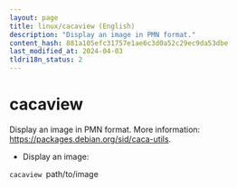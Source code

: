 ```yaml
---
layout: page
title: linux/cacaview (English)
description: "Display an image in PMN format."
content_hash: 881a105efc31757e1ae6c3d0a52c29ec9da53dbe
last_modified_at: 2024-04-03
tldri18n_status: 2
---
```

# cacaview

Display an image in PMN format.
More information: <https://packages.debian.org/sid/caca-utils>.

- Display an image:

`cacaview `<span class="tldr-var badge badge-pill bg-dark-lm bg-white-dm text-white-lm text-dark-dm font-weight-bold">path/to/image</span>
